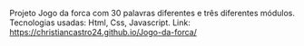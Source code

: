 Projeto Jogo da forca com 30 palavras diferentes e três diferentes módulos.
Tecnologias usadas: Html, Css, Javascript.
Link: https://christiancastro24.github.io/Jogo-da-forca/
